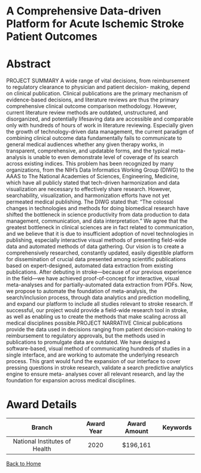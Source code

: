 
A Comprehensive Data-driven Platform for Acute Ischemic Stroke Patient Outcomes
===============================================================================

# Abstract


PROJECT SUMMARY
A wide range of vital decisions, from reimbursement to regulatory clearance to physician and patient decision-
making, depend on clinical publication. Clinical publications are the primary mechanism of evidence-based
decisions, and literature reviews are thus the primary comprehensive clinical outcome comparison
methodology. However, current literature review methods are outdated, unstructured, and disorganized, and
potentially lifesaving data are accessible and comparable only with hundreds of hours of work in literature
reviewing. Especially given the growth of technology-driven data management, the current paradigm of
combining clinical outcome data fundamentally fails to communicate to general medical audiences whether any
given therapy works, in transparent, comprehensive, and updatable forms, and the typical meta-analysis is
unable to even demonstrate level of coverage of its search across existing indices.
This problem has been recognized by many organizations, from the NIH’s Data Informatics Working Group
(DIWG) to the AAAS to The National Academies of Sciences, Engineering, Medicine, which have all publicly
stated that tech-driven harmonization and data visualization are necessary to effectively share research.
However, searchability, visualization, and harmonization efforts have not yet permeated medical publishing.
The DIWG stated that: “The colossal changes in technologies and methods for doing biomedical research have
shifted the bottleneck in science productivity from data production to data management, communication, and
data interpretation.” We agree that the greatest bottleneck in clinical sciences are in fact related to
communication, and we believe that it is due to insufficient adoption of novel technologies in publishing,
especially interactive visual methods of presenting field-wide data and automated methods of data gathering.
Our vision is to create a comprehensively researched, constantly updated, easily digestible platform for
dissemination of crucial data presented among scientific publications based on expert-designed, automated
data extraction from existing publications. After debuting in stroke—because of our previous experience in the
field—we have achieved proof-of-concept for interactive, visual meta-analyses and for partially-automated data
extraction from PDFs. Now, we propose to automate the foundation of meta-analysis, the search/inclusion
process, through data analytics and prediction modelling, and expand our platform to include all studies
relevant to stroke research. If successful, our project would provide a field-wide research tool in stroke, as well
as enabling us to create the methods that make scaling across all medical disciplines possible.PROJECT NARRATIVE
Clinical publications provide the data used in decisions ranging from patient decision-making to reimbursement
to regulatory approvals, but the methods used in publications to promulgate data are outdated. We have
designed a software-based, visual method of communicating hundreds of studies in a single interface, and are
working to automate the underlying research process. This grant would fund the expansion of our interface to
cover pressing questions in stroke research, validate a search predictive analytics engine to ensure meta-
analyses cover all relevant research, and lay the foundation for expansion across medical disciplines.  

# Award Details

|Branch|Award Year|Award Amount|Keywords|
| :---: | :---: | :---: | :---: |
|National Institutes of Health|2020|$196,161||
  
  


[Back to Home](https://github.com/chrischow/dod_sbir_awards#2462)